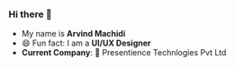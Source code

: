 ### Hi there 👋

- My name is **Arvind Machidi**
- 😄 Fun fact: I am a **UI/UX Designer**
- **Current Company**: 💼 Presentience Technlogies Pvt Ltd

<!--
**arvindmachidi/arvindmachidi** is a ✨ _special_ ✨ repository because its `README.md` (this file) appears on your GitHub profile.

Here are some ideas to get you started:

- 🔭 My name is Arvind
- 🌱 I’m currently learning ...
- 👯 I’m looking to collaborate on ...
- 🤔 I’m looking for help with ...
- 💬 Ask me about ...
- 📫 How to reach me: ...
- 😄 Pronouns: ...
- ⚡ Fun fact: ...
-->
